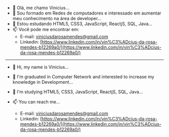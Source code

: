 - 👋 Olá, me chamo Vinicius...
- 👀 Sou formado em Redes de computadores e interessado em aumentar meu conhecimento na área de developer...
- 🌱 Estou estudando HTML5, CSS3, JavaScript, ReactjS, SQL, Java...
- 📫 Você pode me encontrar em:
  - E-mail: viniciusdarosamendes@gmail.com
  - Linkedin: [https://www.linkedin.com/in/vin%C3%ADcius-da-rosa-mendes-b12269a0/](https://www.linkedin.com/in/vin%C3%ADcius-da-rosa-mendes-b12269a0/)


------------------------------------------------------------------------------------------------------------------------------

- 👋 Hi, my name is Vinicius...

- 👀 I'm graduated in Computer Network and interested to increase my knowledge in Development...

- 🌱 I'm studying HTML5, CSS3, JavaScript, ReactjS, SQL, Java...

- 📫 You can reach me...

  - E-mail: viniciusdarosamendes@gmail.com
  - Linkedin: [https://www.linkedin.com/in/vin%C3%ADcius-da-rosa-mendes-b12269a0/](https://www.linkedin.com/in/vin%C3%ADcius-da-rosa-mendes-b12269a0/)

  
